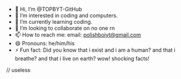 - 👋 Hi, I’m @TOPBYT-GitHub
- 👀 I’m interested in coding and computers.
- 🌱 I’m currently learning coding.
- 💞️ I’m looking to collaborate on no one rn
- 📫 How to reach me: email: polishboiyt@gmail.com
- 😄 Pronouns: he/him/his
- ⚡ Fun fact: Did you know that i exist and i am a human? and that i breathe? and that i live on earth? wow! shocking facts!

<!---
TOPBYT-GitHub/TOPBYT-GitHub is a ✨ special ✨ repository because its `README.md` (this file) appears on your GitHub profile.
You can click the Preview link to take a look at your changes.
--->
// useless
